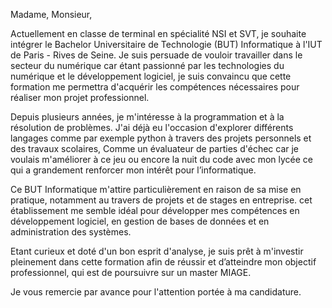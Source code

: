 Madame, Monsieur, 

Actuellement en classe de terminal en spécialité NSI et SVT, je souhaite intégrer le Bachelor Universitaire de Technologie (BUT) Informatique à l'IUT de Paris - Rives de Seine. Je suis persuade de vouloir travailler dans le secteur du numérique car étant passionné par les technologies du numérique et le développement logiciel, je suis convaincu que cette formation me permettra d'acquérir les compétences nécessaires pour réaliser mon projet professionnel. 

Depuis plusieurs années, je m'intéresse à la programmation et à la résolution de problèmes. J'ai déjà eu l'occasion d'explorer différents langages comme par exemple python à travers des projets personnels et des travaux scolaires, Comme un évaluateur de parties d'échec car je voulais m'améliorer à ce jeu ou encore la nuit du code avec mon lycée ce qui a grandement renforcer mon intérêt pour l’informatique. 

Ce BUT Informatique m'attire particulièrement en raison de sa mise en pratique, notamment au travers de projets et de stages en entreprise. cet établissement me semble idéal pour développer mes compétences en développement logiciel, en gestion de bases de données et en administration des systèmes. 

Etant curieux et doté d'un bon esprit d'analyse, je suis prêt à m'investir pleinement dans cette formation afin de réussir et d’atteindre mon objectif professionnel, qui est de poursuivre sur un master MIAGE. 

Je vous remercie par avance pour l'attention portée à ma candidature. 